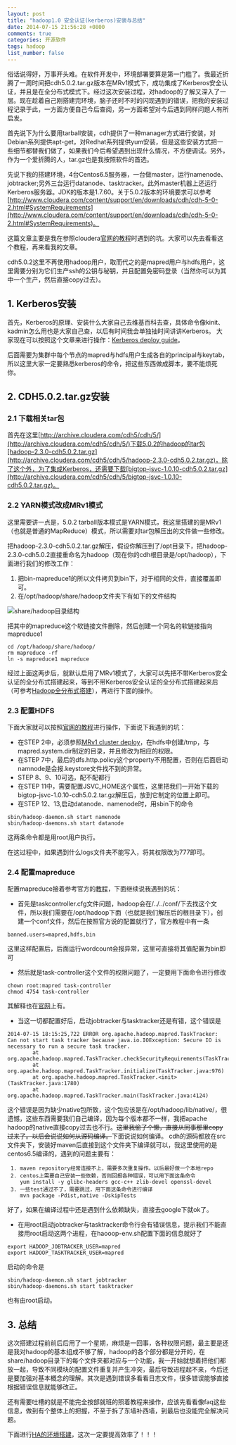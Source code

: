 ```yaml
---
layout: post
title: "hadoop1.0 安全认证(kerberos)安装与总结"
date: 2014-07-15 21:56:28 +0800
comments: true
categories: 开源软件
tags: hadoop
list_number: false
---
```


俗话说得好，万事开头难。在软件开发中，环境部署要算是第一门槛了。我最近折腾了一周时间把cdh5.0.2.tar.gz版本在MRv1模式下，成功集成了Kerberos安全认证，并且是在全分布式模式下。经过这次安装过程，对hadoop的了解又深入了一层。现在趁着自己刚搭建完环境，脑子还时不时的闪现遇到的错误，把我的安装过程记录于此，一方面方便自己今后查阅，另一方面希望对今后遇到同样问题人有所启发。
<!--more-->
首先说下为什么要用tarball安装，cdh提供了一种manager方式进行安装，对Debian系列提供apt-get，对Redhat系列提供yum安装，但是这些安装方式把一些细节都替我们做了，如果我们今后希望遇到出现什么情况，不方便调试。另外，作为一个爱折腾的人，tar.gz也是我按照软件的首选。

先说下我的搭建环境，4台Centos6.5服务器，一台做master，运行namenode、jobtracker;另外三台运行datanode、tasktracker。此外master机器上还运行Kerberos服务器。JDK的版本是1.7.60。关于5.0.2版本的环境要求可以参考[http://www.cloudera.com/content/support/en/downloads/cdh/cdh-5-0-2.html#SystemRequirements](http://www.cloudera.com/content/support/en/downloads/cdh/cdh-5-0-2.html#SystemRequirements)。

这篇文章主要是我在参照cloudera[官网的教程][security-guide]时遇到的坑。大家可以先去看看这个教程，再来看我的文章。

cdh5.0.2这里不再使用hadoop用户，取而代之的是mapred用户与hdfs用户，这里需要分别为它们生产ssh的公钥与秘钥，并且配置免密码登录（当然你可以为其中一个生产，然后直接copy过去）。

## 1. Kerberos安装
首先，Kerberos的原理、安装什么大家自己去维基百科去查，具体命令像kinit、kadmin怎么用也是大家自己查，以后有时间我会单独抽时间讲讲Kerberos。
大家现在可以按照这个文章来进行操作：[Kerberos deploy guide](https://www.centos.org/docs/5/html/5.2/Deployment_Guide/s1-kerberos-server.html)。

后面需要为集群中每个节点的mapred与hdfs用户生成各自的principal与keytab，所以这里大家一定要熟悉kerberos的命令，把这些东西做成脚本，要不能烦死你。

## 2. CDH5.0.2.tar.gz安装

### 2.1 下载相关tar包

首先在这里[http://archive.cloudera.com/cdh5/cdh/5/](http://archive.cloudera.com/cdh5/cdh/5/)下载5.0.2的hadoop的tar包[hadoop-2.3.0-cdh5.0.2.tar.gz](http://archive.cloudera.com/cdh5/cdh/5/hadoop-2.3.0-cdh5.0.2.tar.gz)，除了这个外，为了集成Kerberos，还需要下载[bigtop-jsvc-1.0.10-cdh5.0.2.tar.gz](http://archive.cloudera.com/cdh5/cdh/5/bigtop-jsvc-1.0.10-cdh5.0.2.tar.gz)。

### 2.2 YARN模式改成MRv1模式

这里需要讲一点是，5.0.2 tarball版本模式是YARN模式，我这里搭建的是MRv1（也就是普通的MapReduce）模式，所以需要对tar包解压出的文件做一些修改。

把hadoop-2.3.0-cdh5.0.2.tar.gz解压，假设你解压到了/opt目录下，把hadoop-2.3.0-cdh5.0.2直接重命名为hadoop（现在你的cdh根目录是/opt/hadoop），下面进行我们的修改工作：

1. 把bin-mapreduce1的所以文件拷贝到bin下，对于相同的文件，直接覆盖即可。
2. 在/opt/hadoop/share/hadoop文件夹下有如下的文件结构
<img src="http://img03.taobaocdn.com/imgextra/i3/581166664/TB20NG9apXXXXaoXXXXXXXXXXXX_!!581166664.png" alt="share/hadoop目录结构"/>

把其中的mapreduce这个软链接文件删除，然后创建一个同名的软链接指向mapreduce1
```
cd /opt/hadoop/share/hadoop/
rm mapreduce -rf
ln -s mapreduce1 mapreduce
```

经过上面这两步后，就默认启用了MRv1模式了，大家可以先把不带Kerberos安全认证的全分布式搭建起来，等到不带Kerberos安全认证的全分布式搭建起来后（可参考[Hadoop全分布式搭建](http://blog.csdn.net/jiacai2050/article/details/8630329)），再进行下面的操作。

### 2.3 配置HDFS

下面大家就可以按照[官网的教程][security-guide]进行操作，下面说下我遇到的坑：

- 在STEP 2中，必须参照[MRv1 cluster deploy](http://www.cloudera.com/content/cloudera-content/cloudera-docs/CDH5/latest/CDH5-Installation-Guide/cdh5ig_mr_cluster_deploy.html#topic_11_3)，在hdfs中创建/tmp，与mapred.system.dir制定的目录，并且修改为相应的权限。
- 在STEP 7中，最后的dfs.http.policy这个property不用配置，否则在后面启动namnode是会报.keystore文件找不到的异常。
- STEP 8、9、10可选，配不配都行
- 在STEP 11中，需要配置JSVC_HOME这个属性，这里把我们一开始下载的bigtop-jsvc-1.0.10-cdh5.0.2.tar.gz解压后，放到它制定的位置上即可。
- 在STEP 12、13,启动datanode、namenode时，用sbin下的命令
```
sbin/hadoop-daemon.sh start namenode
sbin/hadoop-daemons.sh start datanode
```
这两条命令都是用root用户执行。

在这过程中，如果遇到什么logs文件夹不能写入，将其权限改为777即可。

### 2.4 配置mapreduce

配置mapreduce接着参考官方的[教程](http://www.cloudera.com/content/cloudera-content/cloudera-docs/CDH5/latest/CDH5-Security-Guide/cdh5sg_mrv1_security.html)，下面继续说我遇到的坑：

- 首先是taskcontroller.cfg文件问题，hadoop会在<path of task-controller binary>/../../conf/下去找这个文件，所以我们需要在/opt/hadoop下面（也就是我们解压后的根目录下），创建一个conf文件，然后在按照官方说的配置就行了，官方教程中有一条
```
banned.users=mapred,hdfs,bin
```
这里这样配置后，后面运行wordcount会报异常，这里可直接将其值配置为bin即可

- 然后就是task-controller这个文件的权限问题了，一定要用下面命令进行修改
```
chown root:mapred task-controller
chmod 4754 task-controller
```
其解释也在[官网](http://www.cloudera.com/content/cloudera-content/cloudera-docs/CDH5/latest/CDH5-Security-Guide/cdh5sg_other_hadoop_security.html#topic_18_unique_2)上有。

- 当这一切都配置好后，启动jobtracker与tasktracker还是有错，这个错误是
```
2014-07-15 18:15:25,722 ERROR org.apache.hadoop.mapred.TaskTracker: Can not start task tracker because java.io.IOException: Secure IO is necessary to run a secure task tracker.
        at org.apache.hadoop.mapred.TaskTracker.checkSecurityRequirements(TaskTracker.java:943)
        at org.apache.hadoop.mapred.TaskTracker.initialize(TaskTracker.java:976)
        at org.apache.hadoop.mapred.TaskTracker.<init>(TaskTracker.java:1780)
        at org.apache.hadoop.mapred.TaskTracker.main(TaskTracker.java:4124)

```
这个错误是因为缺少native包所致，这个包应该是在/opt/hadoop/lib/native/，很遗憾，这些东西需要我们自己编译，因为每个版本都不一样，我把apache hadoop的native直接copy过去也不行。<del>这里我偷了个懒，直接从同事那里copy过来了。以后会说说如何从源码编译。</del>下面说说如何编译。
cdh的源码都放在src文件夹下，安装好maven后直接到这个文件夹下编译就可以，我这里使用的是centos6.5编译的，遇到的问题主要有：

```
 1. maven repository经常连接不上，需要多次重复操作。以后最好做一个本地repo
 2. centos上需要自己安装一些依赖，否则回报各种错误，可以用下面这条命令 
    yum install -y glibc-headers gcc-c++ zlib-devel openssl-devel 
 3. 一些test通过不了，需要跳过，用下面这条命令进行编译
    mvn package -Pdist,native -DskipTests
```
好了，如果在编译过程中还是遇到什么依赖缺失，直接去google下就ok了。

- 在用root启动jobtracker与tasktracker命令行会有错误信息，提示我们不能直接用root启动这两个进程，在haooop-env.sh配置下面的信息就好了
```
export HADOOP_JOBTRACKER_USER=mapred
export HADOOP_TASKTRACKER_USER=mapred
```
启动的命令是
```
sbin/hadoop-daemon.sh start jobtracker
sbin/hadoop-daemons.sh start tasktracker
```
也有由root启动。


## 3. 总结

这次搭建过程前前后后用了一个星期，麻烦是一回事，各种权限问题，最主要是还是我对hadoop的基本组成不够了解，hadoop的各个部分都是分开的，在share/hadoop目录下的每个文件夹都对应与一个功能，我一开始就想着把他们都放一起，导致不同模块的配置文件重复并产生冲突，最后导致进程起不来，今后还是要加强对基本概念的理解。其次是遇到错误多看看日志文件，很多错误能够直接根据错误信息就能够改正。

还有需要吐槽的就是不能完全按部就班的照着教程来操作，应该先看看像faq这些信息，做到有个整体上的把握，不至于拆了东墙补西墙，到最后也没能完全解决问题。

下面进行[HA的环境搭建](http://www.cloudera.com/content/cloudera-content/cloudera-docs/CDH5/latest/CDH5-High-Availability-Guide/CDH5-High-Availability-Guide.html)，这次一定要提高效率了！！！


[Kerberos deploy guide]:http://www.centos.org/docs/5/html/Deployment_Guide-en-US/ch-kerberos.html
[security-guide]:http://www.cloudera.com/content/cloudera-content/cloudera-docs/CDH5/latest/CDH5-Security-Guide/cdh5sg_cdh5_hadoop_security.html